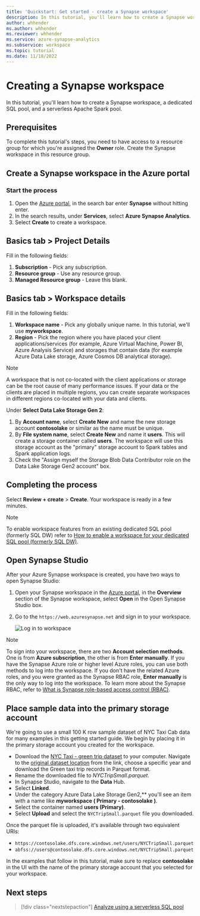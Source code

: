 ```yaml
---
title: 'Quickstart: Get started - create a Synapse workspace' 
description: In this tutorial, you'll learn how to create a Synapse workspace, a dedicated SQL pool, and a serverless Apache Spark pool.
author: whhender
ms.author: whhender
ms.reviewer: whhender
ms.service: azure-synapse-analytics
ms.subservice: workspace
ms.topic: tutorial
ms.date: 11/18/2022
---
```


# Creating a Synapse workspace

In this tutorial, you'll learn how to create a Synapse workspace, a dedicated SQL pool, and a serverless Apache Spark pool. 

## Prerequisites

To complete this tutorial's steps, you need to have access to a resource group for which you're assigned the **Owner** role. Create the Synapse workspace in this resource group.

## Create a Synapse workspace in the Azure portal

### Start the process
1. Open the [Azure portal](https://portal.azure.com), in the search bar enter **Synapse** without hitting enter.
1. In the search results, under **Services**, select **Azure Synapse Analytics**.
1. Select **Create** to create a workspace.

## Basics tab > Project Details
Fill in the following fields:

1. **Subscription** - Pick any subscription.
1. **Resource group** - Use any resource group.
1. **Managed Resource group** - Leave this blank.

## Basics tab > Workspace details
Fill in the following fields:

1. **Workspace name** - Pick any globally unique name. In this tutorial, we'll use **myworkspace**.
1. **Region** - Pick the region where you have placed your client applications/services (for example, Azure Virtual Machine, Power BI, Azure Analysis Service) and storages that contain data (for example Azure Data Lake storage, Azure Cosmos DB analytical storage).

> [!NOTE]
> A workspace that is not co-located with the client applications or storage can be the root cause of many performance issues. If your data or the clients are placed in multiple regions, you can create separate workspaces in different regions co-located with your data and clients.

Under **Select Data Lake Storage Gen 2**:

1. By **Account name**, select **Create New** and name the new storage account **contosolake** or similar as the name must be unique.
1. By **File system name**, select **Create New** and name it **users**. This will create a storage container called **users**. The workspace will use this storage account as the "primary" storage account to Spark tables and Spark application logs.
1. Check the "Assign myself the Storage Blob Data Contributor role on the Data Lake Storage Gen2 account" box. 

## Completing the process
Select **Review + create** > **Create**. Your workspace is ready in a few minutes.

> [!NOTE]
> To enable workspace features from an existing dedicated SQL pool (formerly SQL DW) refer to [How to enable a workspace for your dedicated SQL pool (formerly SQL DW)](./sql-data-warehouse/workspace-connected-create.md).

## Open Synapse Studio

After your Azure Synapse workspace is created, you have two ways to open Synapse Studio:

1. Open your Synapse workspace in the [Azure portal](https://portal.azure.com), in the **Overview** section of the Synapse workspace, select **Open** in the Open Synapse Studio box.
1. Go to the `https://web.azuresynapse.net` and sign in to your workspace.

    ![Log in to workspace](./security/media/common/login-workspace.png)

> [!NOTE]
> To sign into your workspace, there are two **Account selection methods**. One is from **Azure subscription**, the other is from **Enter manually**. If you have the Synapse Azure role or higher level Azure roles, you can use both methods to log into the workspace. If you don't have the related Azure roles, and you were granted as the Synapse RBAC role, **Enter manually** is the only way to log into the workspace. To learn more about the Synapse RBAC, refer to [What is Synapse role-based access control (RBAC)](./security/synapse-workspace-synapse-rbac.md).

## Place sample data into the primary storage account
We're going to use a small 100 K row sample dataset of NYC Taxi Cab data for many examples in this getting started guide. We begin by placing it in the primary storage account you created for the workspace.

* Download the [NYC Taxi - green trip dataset](/azure/open-datasets/dataset-taxi-green?tabs=azureml-opendatasets#additional-information) to your computer. Navigate to the [original dataset location](https://www.nyc.gov/site/tlc/about/tlc-trip-record-data.page) from the link, choose a specific year and download the Green taxi trip records in Parquet format.
* Rename the downloaded file to *NYCTripSmall.parquet*.
* In Synapse Studio, navigate to the **Data** Hub.
* Select **Linked**.
* Under the category Azure Data Lake Storage Gen2,** you'll see an item with a name like **myworkspace ( Primary - contosolake )**.
* Select the container named **users (Primary)**.
* Select **Upload** and select the `NYCTripSmall.parquet` file you downloaded.

Once the parquet file is uploaded, it's available through two equivalent URIs:
* `https://contosolake.dfs.core.windows.net/users/NYCTripSmall.parquet` 
* `abfss://users@contosolake.dfs.core.windows.net/NYCTripSmall.parquet`

In the examples that follow in this tutorial, make sure to replace **contosolake** in the UI with the name of the primary storage account that you selected for your workspace.

## Next steps

> [!div class="nextstepaction"]
> [Analyze using a serverless SQL pool](get-started-analyze-sql-on-demand.md)

